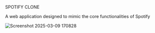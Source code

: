 SPOTIFY CLONE

A web application designed to mimic the core functionalities of Spotify


![Screenshot 2025-03-09 170828](https://github.com/user-attachments/assets/3b614295-6a96-4ebd-ab42-41aaa417ce8b)
